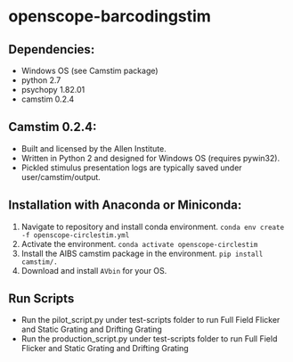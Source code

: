 # openscope-barcodingstim

## Dependencies:
* Windows OS (see Camstim package)
* python 2.7
* psychopy 1.82.01
* camstim 0.2.4  

## Camstim 0.2.4:
* Built and licensed by the Allen Institute.
* Written in Python 2 and designed for Windows OS (requires pywin32).
* Pickled stimulus presentation logs are typically saved under user/camstim/output. 

## Installation with Anaconda or Miniconda:
1. Navigate to repository and install conda environment.
`conda env create -f openscope-circlestim.yml`
2. Activate the environment.
`conda activate openscope-circlestim`
3. Install the AIBS camstim package in the environment.
`pip install camstim/.`
4. Download and install `AVbin` for your OS.
 
## Run Scripts
* Run the pilot_script.py under test-scripts folder to run Full Field Flicker and Static Grating and Drifting Grating
* Run the production_script.py under test-scripts folder to run Full Field Flicker and Static Grating and Drifting Grating
